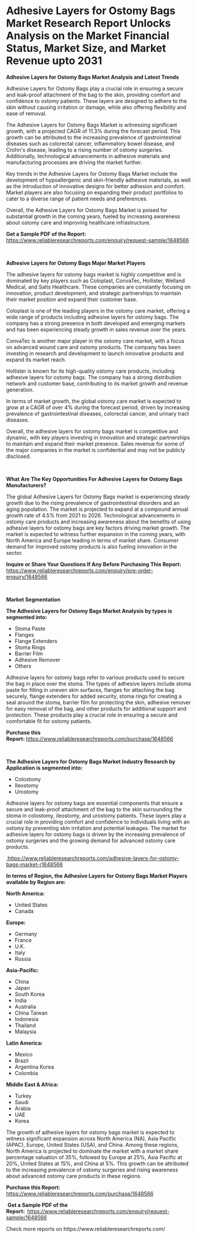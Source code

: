 <p><h1>Adhesive Layers for Ostomy Bags Market Research Report Unlocks Analysis on the Market Financial Status, Market Size, and Market Revenue upto 2031</h1></p><p><strong>Adhesive Layers for Ostomy Bags Market Analysis and Latest Trends</strong></p>
<p><p>Adhesive Layers for Ostomy Bags play a crucial role in ensuring a secure and leak-proof attachment of the bag to the skin, providing comfort and confidence to ostomy patients. These layers are designed to adhere to the skin without causing irritation or damage, while also offering flexibility and ease of removal.</p><p>The Adhesive Layers for Ostomy Bags Market is witnessing significant growth, with a projected CAGR of 11.3% during the forecast period. This growth can be attributed to the increasing prevalence of gastrointestinal diseases such as colorectal cancer, inflammatory bowel disease, and Crohn's disease, leading to a rising number of ostomy surgeries. Additionally, technological advancements in adhesive materials and manufacturing processes are driving the market further.</p><p>Key trends in the Adhesive Layers for Ostomy Bags Market include the development of hypoallergenic and skin-friendly adhesive materials, as well as the introduction of innovative designs for better adhesion and comfort. Market players are also focusing on expanding their product portfolios to cater to a diverse range of patient needs and preferences.</p><p>Overall, the Adhesive Layers for Ostomy Bags Market is poised for substantial growth in the coming years, fueled by increasing awareness about ostomy care and improving healthcare infrastructure.</p></p>
<p><strong>Get a Sample PDF of the Report:&nbsp;</strong> <a href="https://www.reliableresearchreports.com/enquiry/request-sample/1648566">https://www.reliableresearchreports.com/enquiry/request-sample/1648566</a></p>
<p>&nbsp;</p>
<p><strong>Adhesive Layers for Ostomy Bags Major Market Players</strong></p>
<p><p>The adhesive layers for ostomy bags market is highly competitive and is dominated by key players such as Coloplast, ConvaTec, Hollister, Welland Medical, and Salts Healthcare. These companies are constantly focusing on innovation, product development, and strategic partnerships to maintain their market position and expand their customer base.</p><p>Coloplast is one of the leading players in the ostomy care market, offering a wide range of products including adhesive layers for ostomy bags. The company has a strong presence in both developed and emerging markets and has been experiencing steady growth in sales revenue over the years.</p><p>ConvaTec is another major player in the ostomy care market, with a focus on advanced wound care and ostomy products. The company has been investing in research and development to launch innovative products and expand its market reach.</p><p>Hollister is known for its high-quality ostomy care products, including adhesive layers for ostomy bags. The company has a strong distribution network and customer base, contributing to its market growth and revenue generation.</p><p>In terms of market growth, the global ostomy care market is expected to grow at a CAGR of over 4% during the forecast period, driven by increasing prevalence of gastrointestinal diseases, colorectal cancer, and urinary tract diseases.</p><p>Overall, the adhesive layers for ostomy bags market is competitive and dynamic, with key players investing in innovation and strategic partnerships to maintain and expand their market presence. Sales revenue for some of the major companies in the market is confidential and may not be publicly disclosed.</p></p>
<p>&nbsp;</p>
<p><strong>What Are The Key Opportunities For Adhesive Layers for Ostomy Bags Manufacturers?</strong></p>
<p><p>The global Adhesive Layers for Ostomy Bags market is experiencing steady growth due to the rising prevalence of gastrointestinal disorders and an aging population. The market is projected to expand at a compound annual growth rate of 4.5% from 2021 to 2026. Technological advancements in ostomy care products and increasing awareness about the benefits of using adhesive layers for ostomy bags are key factors driving market growth. The market is expected to witness further expansion in the coming years, with North America and Europe leading in terms of market share. Consumer demand for improved ostomy products is also fueling innovation in the sector.</p></p>
<p><strong>Inquire or Share Your Questions If Any Before Purchasing This Report:</strong> <a href="https://www.reliableresearchreports.com/enquiry/pre-order-enquiry/1648566">https://www.reliableresearchreports.com/enquiry/pre-order-enquiry/1648566</a></p>
<p>&nbsp;</p>
<p><strong>Market Segmentation</strong></p>
<p><strong>The Adhesive Layers for Ostomy Bags Market Analysis by types is segmented into:</strong></p>
<p><ul><li>Stoma Paste</li><li>Flanges</li><li>Flange Extenders</li><li>Stoma Rings</li><li>Barrier Film</li><li>Adhesive Remover</li><li>Others</li></ul></p>
<p><p>Adhesive layers for ostomy bags refer to various products used to secure the bag in place over the stoma. The types of adhesive layers include stoma paste for filling in uneven skin surfaces, flanges for attaching the bag securely, flange extenders for added security, stoma rings for creating a seal around the stoma, barrier film for protecting the skin, adhesive remover for easy removal of the bag, and other products for additional support and protection. These products play a crucial role in ensuring a secure and comfortable fit for ostomy patients.</p></p>
<p><strong>Purchase this Report:&nbsp;</strong><a href="https://www.reliableresearchreports.com/purchase/1648566">https://www.reliableresearchreports.com/purchase/1648566</a></p>
<p>&nbsp;</p>
<p><strong>The Adhesive Layers for Ostomy Bags Market Industry Research by Application is segmented into:</strong></p>
<p><ul><li>Colostomy</li><li>Ileostomy</li><li>Urostomy</li></ul></p>
<p><p>Adhesive layers for ostomy bags are essential components that ensure a secure and leak-proof attachment of the bag to the skin surrounding the stoma in colostomy, ileostomy, and urostomy patients. These layers play a crucial role in providing comfort and confidence to individuals living with an ostomy by preventing skin irritation and potential leakages. The market for adhesive layers for ostomy bags is driven by the increasing prevalence of ostomy surgeries and the growing demand for advanced ostomy care products.</p></p>
<p><a href="https://www.reliableresearchreports.com/adhesive-layers-for-ostomy-bags-market-r1648566">&nbsp;https://www.reliableresearchreports.com/adhesive-layers-for-ostomy-bags-market-r1648566</a></p>
<p><strong>In terms of Region, the Adhesive Layers for Ostomy Bags Market Players available by Region are:</strong></p>
<p>
    <p> <strong> North America: </strong>
        <ul>
            <li>United States</li>
            <li>Canada</li>
        </ul>
        </p> 
    <p> <strong> Europe: </strong>
        <ul>
            <li>Germany</li>
            <li>France</li>
            <li>U.K.</li>
            <li>Italy</li>
            <li>Russia</li>
        </ul>
        </p> 
    <p> <strong> Asia-Pacific: </strong>
        <ul>
            <li>China</li>
            <li>Japan</li>
            <li>South Korea</li>
            <li>India</li>
            <li>Australia</li>
            <li>China Taiwan</li>
            <li>Indonesia</li>
            <li>Thailand</li>
            <li>Malaysia</li>
        </ul>
        </p> 
    <p> <strong> Latin America: </strong>
        <ul>
            <li>Mexico</li>
            <li>Brazil</li>
            <li>Argentina Korea</li>
            <li>Colombia</li>
        </ul>
        </p> 
    <p> <strong> Middle East & Africa: </strong>
        <ul>
            <li>Turkey</li>
            <li>Saudi</li>
            <li>Arabia</li>
            <li>UAE</li>
            <li>Korea</li>
        </ul>
    </p>
    </p>
<p><p>The growth of adhesive layers for ostomy bags market is expected to witness significant expansion across North America (NA), Asia Pacific (APAC), Europe, United States (USA), and China. Among these regions, North America is projected to dominate the market with a market share percentage valuation of 35%, followed by Europe at 25%, Asia Pacific at 20%, United States at 15%, and China at 5%. This growth can be attributed to the increasing prevalence of ostomy surgeries and rising awareness about advanced ostomy care products in these regions.</p></p>
<p><strong>Purchase this Report: </strong><a href="https://www.reliableresearchreports.com/purchase/1648566">https://www.reliableresearchreports.com/purchase/1648566</a></p>
<p>&nbsp;<strong>Get a Sample PDF of the Report:&nbsp;&nbsp;</strong><a href="https://www.reliableresearchreports.com/enquiry/request-sample/1648566">https://www.reliableresearchreports.com/enquiry/request-sample/1648566</a></p>
<p><strong></strong></p>
<p>Check more reports on https://www.reliableresearchreports.com/</p>